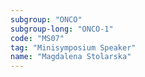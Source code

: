 ```yaml
---
subgroup: "ONCO"
subgroup-long: "ONCO-1"
code: "MS07"
tag: "Minisymposium Speaker"
name: "Magdalena Stolarska"
---
```

